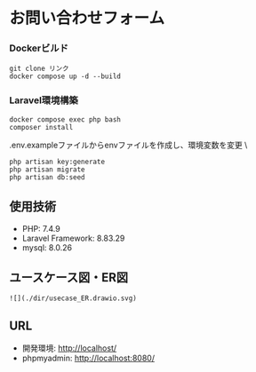 # お問い合わせフォーム

### Dockerビルド
  ```
  git clone リンク
  docker compose up -d --build
  ```

### Laravel環境構築
  ```
  docker compose exec php bash
  composer install
  ```
 .env.exampleファイルからenvファイルを作成し、環境変数を変更 \
  ```
  php artisan key:generate
  php artisan migrate 
  php artisan db:seed 
  ```

## 使用技術
<ul>
	<li>PHP: 7.4.9</li>
	<li>Laravel Framework: 8.83.29</li>
	<li>mysql: 8.0.26</li>
</ul>

## ユースケース図・ER図
	![](./dir/usecase_ER.drawio.svg)

## URL
<ul>
	<li>開発環境: <a href="http://localhost/">http://localhost/</a> </li>
	<li>phpmyadmin: <a href="http://localhost:8080">http://localhost:8080/</a> </li>
